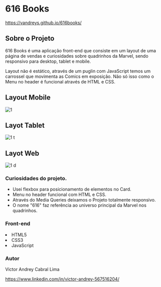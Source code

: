 # 616 Books
https://vandreys.github.io/616books/

## Sobre o Projeto



616 Books é uma aplicação front-end que consiste em um layout de uma página de vendas e curiosidades sobre quadrinhos da Marvel, sendo responsivo para desktop, tablet e mobile.

Layout não é estático, através de um puglin com JavaScript temos um carrossel que movimenta as Comics em exposição. Não só isso como o Menu no header é funcional através de HTML e CSS.

## Layout Mobile

![1](https://user-images.githubusercontent.com/109192128/200492263-7c65971c-5843-4add-b8bf-0cf6309b52e6.jpg)

## Layot Tablet

![1 t](https://user-images.githubusercontent.com/109192128/200492192-a025a66e-dcb7-4ddd-a972-d4a93e7c3787.jpg)

## Layot Web

![1 d](https://user-images.githubusercontent.com/109192128/200492155-38048cf4-4266-4d8b-9910-8704fe2d1959.jpg)

### Curiosidades do projeto.


- Usei flexbox para posicionamento de elementos no Card.
- Menu no header funcional com HTML e CSS.
- Através do Media Queries deixamos o Projeto totalmente responsivo.
- O nome "616" faz referência ao universo principal da Marvel nos quadrinhos.


### Front-end

<lu>
  <li> HTML5
  <li> CSS3
  <li> JavaScript
  
### Autor
    
 Victor Andrey Cabral Lima
 
 https://www.linkedin.com/in/victor-andrey-567516204/
  
